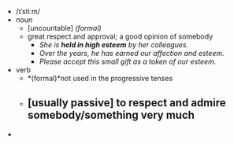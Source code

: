 - /ɪˈstiːm/
- noun
	- [uncountable] *(formal)*
	- great respect and approval; a good opinion of somebody
		- *She is ***held in high esteem*** by her colleagues.*
		- *Over the years, he has earned our affection and esteem.*
		- *Please accept this small gift as a token of our esteem.*
- verb
	- *(formal)*not used in the progressive tenses
	- [usually passive] to respect and admire somebody/something very much
		-
-